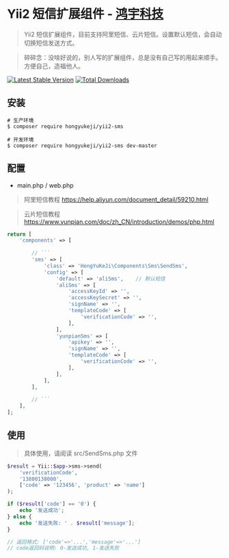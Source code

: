 # Yii2 短信扩展组件 - [鸿宇科技](http://www.hongyuvip.com/)

> Yii2 短信扩展组件，目前支持阿里短信、云片短信。设置默认短信，会自动切换短信发送方式。

> 碎碎念：没啥好说的，别人写的扩展组件，总是没有自己写的用起来顺手。方便自己，造福他人。

[![Latest Stable Version](https://poser.pugx.org/hongyukeji/yii2-sms/v/stable.png)](https://packagist.org/packages/hongyukeji/yii2-sms)
[![Total Downloads](https://poser.pugx.org/hongyukeji/yii2-sms/downloads.png)](https://packagist.org/packages/hongyukeji/yii2-sms)


## 安装

```
# 生产环境
$ composer require hongyukeji/yii2-sms

# 开发环境
$ composer require hongyukeji/yii2-sms dev-master
```

## 配置

* main.php / web.php 

> 阿里短信教程 https://help.aliyun.com/document_detail/59210.html

> 云片短信教程 https://www.yunpian.com/doc/zh_CN/introduction/demos/php.html

```php
return [
    'components' => [
    
        // ```
        'sms' => [
            'class' => 'HongYuKeJi\Components\Sms\SendSms',
            'config' => [
                'default' => 'aliSms',    // 默认短信
                'aliSms' => [
                    'accessKeyId' => '',
                    'accessKeySecret' => '',
                    'signName' => '',
                    'templateCode' => [
                        'verificationCode' => '',
                    ],
                ],
                'yunpianSms' => [
                    'apikey' => '',
                    'signName' => '',
                    'templateCode' => [
                        'verificationCode' => '',
                    ],
                ],
            ],
        ],
        
        // ```
    ],
];
```

## 使用

> 具体使用，请阅读 src/SendSms.php 文件

```php
$result = Yii::$app->sms->send(
    'verificationCode',
    '13800138000',
    ['code' => '123456', 'product' => 'name']
);

if ($result['code'] == '0') {
    echo '发送成功';
} else {
    echo '发送失败: ' . $result['message'];
}

// 返回格式: ['code'=>'...','message'=>'...']
// code返回码说明: 0-发送成功, 1-发送失败
```